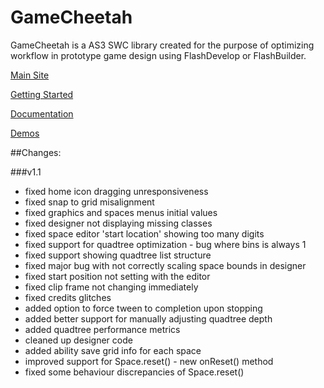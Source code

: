 # GameCheetah
GameCheetah is a AS3 SWC library created for the purpose of optimizing workflow in prototype game design using FlashDevelop or FlashBuilder.

[Main Site](http://www.gamecheetah.net)

[Getting Started](http://gamecheetah.readthedocs.org)

[Documentation](http://www.gamecheetah.net/docs/v1.1)

[Demos](http://www.gamecheetah.net/demos)


##Changes:

###v1.1
- fixed home icon dragging unresponsiveness
- fixed snap to grid misalignment
- fixed graphics and spaces menus initial values
- fixed designer not displaying missing classes
- fixed space editor 'start location' showing too many digits
- fixed support for quadtree optimization - bug where bins is always 1
- fixed support showing quadtree list structure
- fixed major bug with not correctly scaling space bounds in designer
- fixed start position not setting with the editor
- fixed clip frame not changing immediately
- fixed credits glitches
- added option to force tween to completion upon stopping
- added better support for manually adjusting quadtree depth
- added quadtree performance metrics
- cleaned up designer code
- added ability save grid info for each space
- improved support for Space.reset() - new onReset() method
- fixed some behaviour discrepancies of Space.reset()

